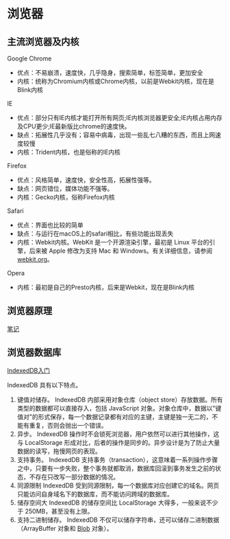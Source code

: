 # 浏览器

## 主流浏览器及内核

Google Chrome

* 优点：不易崩溃，速度快，几乎隐身，搜索简单，标签简单，更加安全
* 内核：统称为Chromium内核或Chrome内核，以前是Webkit内核，现在是Blink内核

IE

* 优点：部分只有IE内核才能打开所有网页;IE内核浏览器更安全;IE内核占用内存及CPU更少;IE最新版比chrome的速度快。
* 缺点：拓展性几乎没有；容易中病毒，出现一些乱七八糟的东西，而且上网速度较慢
* 内核：Trident内核，也是俗称的IE内核

Firefox

* 优点：风格简单，速度快，安全性高，拓展性强等。
* 缺点：网页错位，媒体功能不强等。
* 内核：Gecko内核，俗称Firefox内核

Safari

* 优点：界面也比较的简单
* 缺点：与运行在macOS上的safari相比，有些功能出现丢失
* 内核：Webkit内核。WebKit 是一个开源渲染引擎，最初是 Linux 平台的引擎，后来被 Apple 修改为支持 Mac 和 Windows。有关详细信息，请参阅[webkit.org](http://webkit.org/)。

Opera

* 内核：最初是自己的Presto内核，后来是Webkit，现在是Blink内核

## 浏览器原理

[笔记](https://docusaurus-wiki-three.vercel.app/frontend/browser-principle)

## 浏览器数据库

[IndexedDB入门](https://www.ruanyifeng.com/blog/2018/07/indexeddb.html)

IndexedDB 具有以下特点。

1. 键值对储存。 IndexedDB 内部采用对象仓库（object store）存放数据。所有类型的数据都可以直接存入，包括 JavaScript 对象。对象仓库中，数据以"键值对"的形式保存，每一个数据记录都有对应的主键，主键是独一无二的，不能有重复，否则会抛出一个错误。
2. 异步。 IndexedDB 操作时不会锁死浏览器，用户依然可以进行其他操作，这与 LocalStorage 形成对比，后者的操作是同步的。异步设计是为了防止大量数据的读写，拖慢网页的表现。
3. 支持事务。 IndexedDB 支持事务（transaction），这意味着一系列操作步骤之中，只要有一步失败，整个事务就都取消，数据库回滚到事务发生之前的状态，不存在只改写一部分数据的情况。
4. 同源限制 IndexedDB 受到同源限制，每一个数据库对应创建它的域名。网页只能访问自身域名下的数据库，而不能访问跨域的数据库。
5. 储存空间大 IndexedDB 的储存空间比 LocalStorage 大得多，一般来说不少于 250MB，甚至没有上限。
6. 支持二进制储存。 IndexedDB 不仅可以储存字符串，还可以储存二进制数据（ArrayBuffer 对象和 [Blob](http://www.semlinker.com/you-dont-know-blob/) 对象）。

